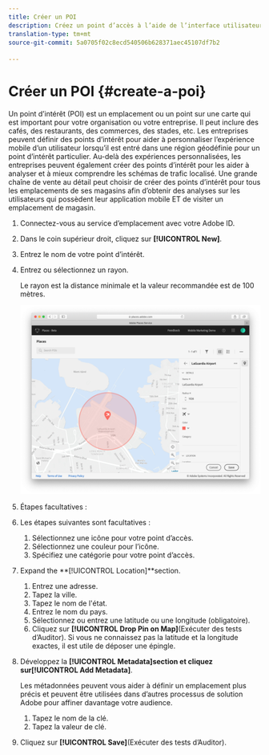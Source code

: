 ```yaml
---
title: Créer un POI
description: Créez un point d’accès à l’aide de l’interface utilisateur Lieux.
translation-type: tm+mt
source-git-commit: 5a0705f02c8ecd540506b628371aec45107df7b2

---
```



# Créer un POI {#create-a-poi}

Un point d’intérêt (POI) est un emplacement ou un point sur une carte qui est important pour votre organisation ou votre entreprise. Il peut inclure des cafés, des restaurants, des commerces, des stades, etc. Les entreprises peuvent définir des points d’intérêt pour aider à personnaliser l’expérience mobile d’un utilisateur lorsqu’il est entré dans une région géodéfinie pour un point d’intérêt particulier. Au-delà des expériences personnalisées, les entreprises peuvent également créer des points d’intérêt pour les aider à analyser et à mieux comprendre les schémas de trafic localisé. Une grande chaîne de vente au détail peut choisir de créer des points d’intérêt pour tous les emplacements de ses magasins afin d’obtenir des analyses sur les utilisateurs qui possèdent leur application mobile ET de visiter un emplacement de magasin.

1. Connectez-vous au service d’emplacement avec votre Adobe ID.
1. Dans le coin supérieur droit, cliquez sur **[!UICONTROL New]**.
1. Entrez le nom de votre point d’intérêt.
1. Entrez ou sélectionnez un rayon.

   Le rayon est la distance minimale et la valeur recommandée est de 100 mètres.

   ![définir un point d’intérêt](/help/assets/define_poi.png)

1. Étapes facultatives :
1. Les étapes suivantes sont facultatives :

   1. Sélectionnez une icône pour votre point d’accès.
   1. Sélectionnez une couleur pour l’icône.
   1. Spécifiez une catégorie pour votre point d’accès.

1. Expand the **[!UICONTROL Location]**section.

   1. Entrez une adresse.
   1. Tapez la ville.
   1. Tapez le nom de l&#39;état.
   1. Entrez le nom du pays.
   1. Sélectionnez ou entrez une latitude ou une longitude (obligatoire).
   1. Cliquez sur **[!UICONTROL Drop Pin on Map]**(Exécuter des tests d’Auditor).
   Si vous ne connaissez pas la latitude et la longitude exactes, il est utile de déposer une épingle.

1. Développez la **[!UICONTROL Metadata]**section et cliquez sur**[!UICONTROL Add Metadata]**.

   Les métadonnées peuvent vous aider à définir un emplacement plus précis et peuvent être utilisées dans d’autres processus de solution Adobe pour affiner davantage votre audience.

   1. Tapez le nom de la clé.
   1. Tapez la valeur de clé.

1. Cliquez sur **[!UICONTROL  Save]**(Exécuter des tests d’Auditor).
